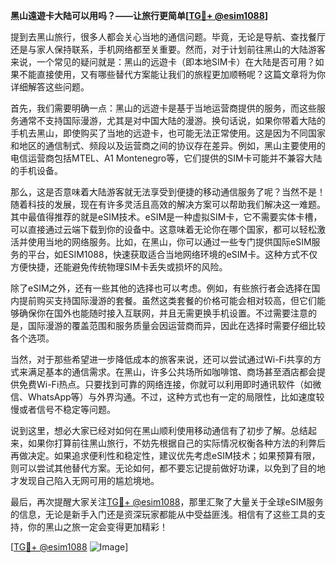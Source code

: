 **黑山遠遊卡大陆可以用吗？——让旅行更简单[[TG💪+ @esim1088](https://t.me/s/esim1088)]**

提到去黑山旅行，很多人都会关心当地的通信问题。毕竟，无论是导航、查找餐厅还是与家人保持联系，手机网络都至关重要。然而，对于计划前往黑山的大陆游客来说，一个常见的疑问就是：黑山的远遊卡（即本地SIM卡）在大陆是否可用？如果不能直接使用，又有哪些替代方案能让我们的旅程更加顺畅呢？这篇文章将为你详细解答这些问题。

首先，我们需要明确一点：黑山的远遊卡是基于当地运营商提供的服务，而这些服务通常不支持国际漫游，尤其是对中国大陆的漫游。换句话说，如果你带着大陆的手机去黑山，即使购买了当地的远遊卡，也可能无法正常使用。这是因为不同国家和地区的通信制式、频段以及运营商之间的协议存在差异。例如，黑山主要使用的电信运营商包括MTEL、A1 Montenegro等，它们提供的SIM卡可能并不兼容大陆的手机设备。

那么，这是否意味着大陆游客就无法享受到便捷的移动通信服务了呢？当然不是！随着科技的发展，现在有许多灵活且高效的解决方案可以帮助我们解决这一难题。其中最值得推荐的就是eSIM技术。eSIM是一种虚拟SIM卡，它不需要实体卡槽，可以直接通过云端下载到你的设备中。这意味着无论你在哪个国家，都可以轻松激活并使用当地的网络服务。比如，在黑山，你可以通过一些专门提供国际eSIM服务的平台，如ESIM1088，快速获取适合当地网络环境的eSIM卡。这种方式不仅方便快捷，还能避免传统物理SIM卡丢失或损坏的风险。

除了eSIM之外，还有一些其他的选择也可以考虑。例如，有些旅行者会选择在国内提前购买支持国际漫游的套餐。虽然这类套餐的价格可能会相对较高，但它们能够确保你在国外也能随时接入互联网，并且无需更换手机设置。不过需要注意的是，国际漫游的覆盖范围和服务质量会因运营商而异，因此在选择时需要仔细比较各个选项。

当然，对于那些希望进一步降低成本的旅客来说，还可以尝试通过Wi-Fi共享的方式来满足基本的通信需求。在黑山，许多公共场所如咖啡馆、商场甚至酒店都会提供免费Wi-Fi热点。只要找到可靠的网络连接，你就可以利用即时通讯软件（如微信、WhatsApp等）与外界沟通。不过，这种方式也有一定的局限性，比如速度较慢或者信号不稳定等问题。

说到这里，想必大家已经对如何在黑山顺利使用移动通信有了初步了解。总结起来，如果你打算前往黑山旅行，不妨先根据自己的实际情况权衡各种方法的利弊后再做决定。如果追求便利性和稳定性，建议优先考虑eSIM技术；如果预算有限，则可以尝试其他替代方案。无论如何，都不要忘记提前做好功课，以免到了目的地才发现自己陷入无网可用的尴尬境地。

最后，再次提醒大家关注[TG💪+ @esim1088](https://t.me/s/esim1088)，那里汇聚了大量关于全球eSIM服务的信息，无论是新手入门还是资深玩家都能从中受益匪浅。相信有了这些工具的支持，你的黑山之旅一定会变得更加精彩！

[[TG💪+ @esim1088](https://t.me/s/esim1088) ![Image](https://i.postimg.cc/4NQfJmqS/Snipaste-2025-05-13-00-14-12.png)]